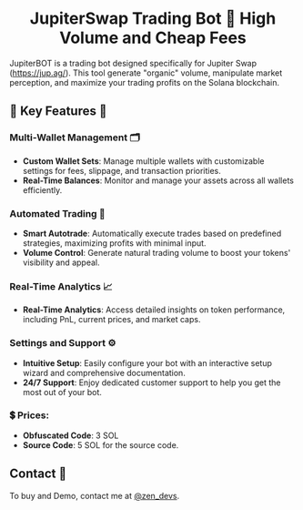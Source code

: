 <h1  align="center">JupiterSwap Trading Bot 🚀 High Volume and Cheap Fees</h1>


JupiterBOT is a trading bot designed specifically for Jupiter Swap (https://jup.ag/). This tool generate "organic" volume, manipulate market perception, and maximize your trading profits on the Solana blockchain.


## 🌟 Key Features 🌟

### Multi-Wallet Management 🗂️

- **Custom Wallet Sets**: Manage multiple wallets with customizable settings for fees, slippage, and transaction priorities.
- **Real-Time Balances**: Monitor and manage your assets across all wallets efficiently.

### Automated Trading 🤖

- **Smart Autotrade**: Automatically execute trades based on predefined strategies, maximizing profits with minimal input.
- **Volume Control**: Generate natural trading volume to boost your tokens' visibility and appeal.

### Real-Time Analytics 📈

- **Real-Time Analytics**: Access detailed insights on token performance, including PnL, current prices, and market caps.

### Settings and Support ⚙️

- **Intuitive Setup**: Easily configure your bot with an interactive setup wizard and comprehensive documentation.
- **24/7 Support**: Enjoy dedicated customer support to help you get the most out of your bot.

### 💲 Prices:

- **Obfuscated Code**: 3 SOL
- **Source Code**: 5 SOL for the source code.

## Contact 🏁
To buy and Demo, contact me at [@zen_devs](https://t.me/zen_devs).
